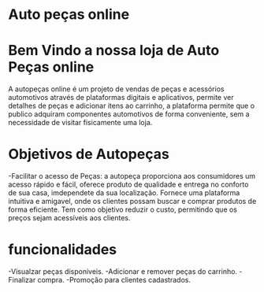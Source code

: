 # Auto peças online
# Bem Vindo a nossa loja de Auto Peças online
A autopeças online é um projeto de vendas de peças e acessórios automotivos através de plataformas digitais e aplicativos, permite ver detalhes de peças e adicionar itens ao carrinho, a plataforma permite que o publico adquiram componentes automotivos de forma conveniente, sem a necessidade de visitar fisicamente uma loja.
# Objetivos de Autopeças
-Facilitar o acesso de Peças: a autopeça proporciona aos consumidores um acesso rápido e fácil, oferece produto de qualidade e entrega no conforto de sua casa, imdependete da sua localização. Fornece uma plataforma intuitiva e amigavel, onde os clientes possam buscar e comprar produtos de forma eficiente. Tem como objetivo reduzir o custo, permitindo que os preços sejam acessíveis aos clientes.
# funcionalidades
-Visualzar peças disponiveis.
-Adicionar e remover peças do carrinho.
-Finalizar compra.
-Promoção para clientes cadastrados.
